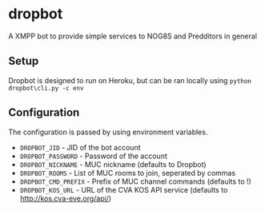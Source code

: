 dropbot
=======

A XMPP bot to provide simple services to NOG8S and Predditors in general

Setup
-----

Dropbot is designed to run on Heroku, but can be ran locally using ```python dropbot\cli.py -c env```

Configuration
-------------

The configuration is passed by using environment variables.

* ```DROPBOT_JID``` - JID of the bot account
* ```DROPBOT_PASSWORD``` - Password of the account
* ```DROPBOT_NICKNAME``` - MUC nickname (defaults to Dropbot)
* ```DROPBOT_ROOMS``` - List of MUC rooms to join, seperated by commas
* ```DROPBOT_CMD_PREFIX``` - Prefix of MUC channel commands (defaults to !)
* ```DROPBOT_KOS_URL``` - URL of the CVA KOS API service (defaults to http://kos.cva-eve.org/api/)
